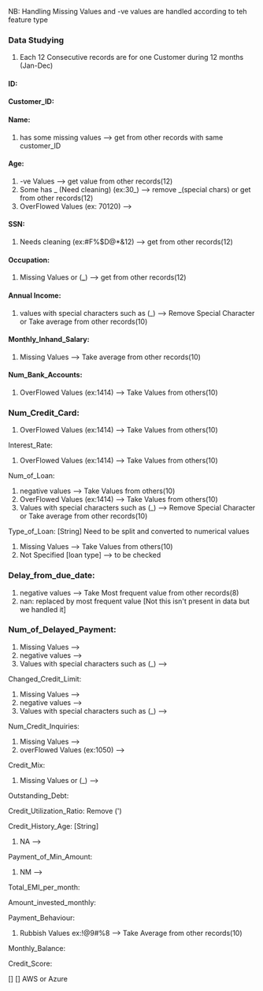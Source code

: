 NB: Handling Missing Values and -ve values are handled according to teh feature type

### Data Studying

1. Each 12 Consecutive records are for one Customer during 12 months (Jan-Dec)

#### ID:

#### Customer_ID:

#### Name:
1. has some missing values --> get from other records with same customer_ID

#### Age:
1. -ve Values --> get value from other records(12)
2. Some has _ (Need cleaning) (ex:30_) --> remove \_(special chars) or get from other records(12)
3. OverFlowed Values (ex: 70120) -->

#### SSN:
1. Needs cleaning (ex:#F%$D@\*&12) --> get from other records(12)

#### Occupation:
1. Missing Values or (**\_**) --> get from other records(12)

#### Annual Income:
1. values with special characters such as (\_) --> Remove Special Character or Take average from other records(10)

#### Monthly_Inhand_Salary:
1. Missing Values --> Take average from other records(10)

#### Num_Bank_Accounts:
1. OverFlowed Values (ex:1414) --> Take Values from others(10)

### Num_Credit_Card:
1. OverFlowed Values (ex:1414) --> Take Values from others(10)

Interest_Rate:

1. OverFlowed Values (ex:1414) --> Take Values from others(10)

Num_of_Loan:

1. negative values --> Take Values from others(10)
2. OverFlowed Values (ex:1414) --> Take Values from others(10)
3. Values with special characters such as (\_) --> Remove Special Character or Take average from other records(10)

Type_of_Loan: [String]
Need to be split and converted to numerical values

1. Missing Values --> Take Values from others(10)
2. Not Specified [loan type] --> to be checked

### Delay_from_due_date:

1. negative values --> Take Most frequent value from other records(8)
2. nan: replaced by most frequent value [Not this isn't present in data but we handled it]

### Num_of_Delayed_Payment:

1. Missing Values -->
2. negative values -->
3. Values with special characters such as (\_) -->

Changed_Credit_Limit:

1. Missing Values -->
2. negative values -->
3. Values with special characters such as (\_) -->

Num_Credit_Inquiries:

1. Missing Values -->
2. overFlowed Values (ex:1050) -->

Credit_Mix:

1. Missing Values or (\_) -->

Outstanding_Debt:

Credit_Utilization_Ratio:
Remove (')

Credit_History_Age: [String]

1. NA -->

Payment_of_Min_Amount:

1. NM -->

Total_EMI_per_month:

Amount_invested_monthly:

Payment_Behaviour:

1. Rubbish Values ex:!@9#%8 --> Take Average from other records(10)

Monthly_Balance:

Credit_Score:

[]
[] AWS or Azure
